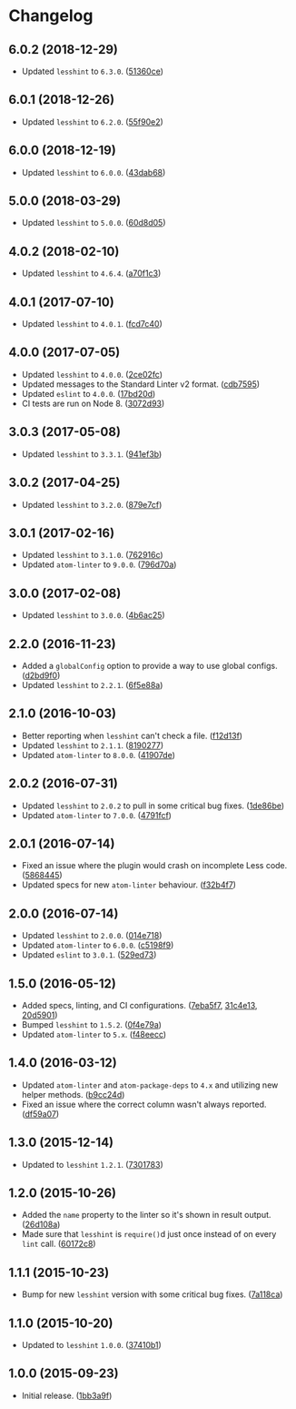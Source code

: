 # Changelog
## 6.0.2 (2018-12-29)
* Updated `lesshint` to `6.3.0`. ([51360ce](https://github.com/lesshint/atom-linter-lesshint/commit/51360ce5cd942ffb6660665e14a86d5eb63f2948))

## 6.0.1 (2018-12-26)
* Updated `lesshint` to `6.2.0`. ([55f90e2](https://github.com/lesshint/atom-linter-lesshint/commit/55f90e2761d5ec43ab01794bd359fd3ee985b151))

## 6.0.0 (2018-12-19)
* Updated `lesshint` to `6.0.0`. ([43dab68](https://github.com/lesshint/atom-linter-lesshint/commit/43dab686a191cd28792ac26efc5793da9b7f47c1))

## 5.0.0 (2018-03-29)
* Updated `lesshint` to `5.0.0`. ([60d8d05](https://github.com/lesshint/atom-linter-lesshint/commit/60d8d05c0326412a039ffd09f7f4fa5483e8fe4e))

## 4.0.2 (2018-02-10)
* Updated `lesshint` to `4.6.4`. ([a70f1c3](https://github.com/lesshint/atom-linter-lesshint/commit/a70f1c35af064f4902598f7d67371ac2814e8dfb))

## 4.0.1 (2017-07-10)
* Updated `lesshint` to `4.0.1`. ([fcd7c40](https://github.com/lesshint/atom-linter-lesshint/commit/fcd7c40018fec1b875cd1f2f6c44c66b31c847c1))

## 4.0.0 (2017-07-05)
* Updated `lesshint` to `4.0.0`. ([2ce02fc](https://github.com/lesshint/atom-linter-lesshint/commit/2ce02fc3a5fbab05d4cfe708eca138aa6b2c80f3))
* Updated messages to the Standard Linter v2 format. ([cdb7595](https://github.com/lesshint/atom-linter-lesshint/commit/cdb7595fcfeb6f325cd231e519f68bada2389cec))
* Updated `eslint` to `4.0.0`. ([17bd20d](https://github.com/lesshint/atom-linter-lesshint/commit/17bd20dbfa5b96d62ed7686cdd109058dca0b63a))
* CI tests are run on Node 8. ([3072d93](https://github.com/lesshint/atom-linter-lesshint/commit/3072d93b8483879e61f9668c76f719a0a402bf65))

## 3.0.3 (2017-05-08)
* Updated `lesshint` to `3.3.1`. ([941ef3b](https://github.com/lesshint/atom-linter-lesshint/commit/941ef3be77f6aab47fb596b10a2996dbf8c4c9df))

## 3.0.2 (2017-04-25)
* Updated `lesshint` to `3.2.0`. ([879e7cf](https://github.com/lesshint/atom-linter-lesshint/commit/879e7cf9b91121822c35a0afe46851994bca603a))

## 3.0.1 (2017-02-16)
* Updated `lesshint` to `3.1.0`. ([762916c](https://github.com/lesshint/atom-linter-lesshint/commit/762916c337c91cb9758db16e5686d4d7124ad487))
* Updated `atom-linter` to `9.0.0`. ([796d70a](https://github.com/lesshint/atom-linter-lesshint/commit/796d70ac06aa64e366cc2bf56db718a8f7014fa1))

## 3.0.0 (2017-02-08)
* Updated `lesshint` to `3.0.0`. ([4b6ac25](https://github.com/lesshint/atom-linter-lesshint/commit/4b6ac25bb8cd27283167741cbc7feb6c16c0fc67))

## 2.2.0 (2016-11-23)
* Added a `globalConfig` option to provide a way to use global configs. ([d2bd9f0](https://github.com/lesshint/atom-linter-lesshint/commit/d2bd9f074144b9ff7735d012b5235251e1e7c729))
* Updated `lesshint` to `2.2.1`. ([6f5e88a](https://github.com/lesshint/atom-linter-lesshint/commit/6f5e88a60755965df5ede35fb8476154e8bfcd95))

## 2.1.0 (2016-10-03)
* Better reporting when `lesshint` can't check a file. ([f12d13f](https://github.com/lesshint/atom-linter-lesshint/commit/f12d13f6c178a760a6b9ed3dfa4f1eb81b5a92a2))
* Updated `lesshint` to `2.1.1`. ([8190277](https://github.com/lesshint/atom-linter-lesshint/commit/81902772585285073ffff1197ff8a4c44ce31207))
* Updated `atom-linter` to `8.0.0`. ([41907de](https://github.com/lesshint/atom-linter-lesshint/commit/41907de94f681965a5884fb348830937aa3441de))

## 2.0.2 (2016-07-31)
* Updated `lesshint` to `2.0.2` to pull in some critical bug fixes. ([1de86be](https://github.com/lesshint/atom-linter-lesshint/commit/1de86beb19f7c1cacb625b0a97dbba09903d62de))
* Updated `atom-linter` to `7.0.0`. ([4791fcf](https://github.com/lesshint/atom-linter-lesshint/commit/4791fcf9f39ce51e8212219a9874d3220d69fbce))

## 2.0.1 (2016-07-14)
* Fixed an issue where the plugin would crash on incomplete Less code. ([5868445](https://github.com/lesshint/atom-linter-lesshint/commit/586844511796d87cd0bab25382050fec945c770b))
* Updated specs for new `atom-linter` behaviour. ([f32b4f7](https://github.com/lesshint/atom-linter-lesshint/commit/f32b4f725b6ea472e3901696c5123428c697d9e6))

## 2.0.0 (2016-07-14)
* Updated `lesshint` to `2.0.0`. ([014e718](https://github.com/lesshint/atom-linter-lesshint/commit/014e7189628bd2cd6f78dbe79992a65f381723cb))
* Updated `atom-linter` to `6.0.0`. ([c5198f9](https://github.com/lesshint/atom-linter-lesshint/commit/c5198f9f196018189565c982eee01c955337d88c))
* Updated `eslint` to `3.0.1`. ([529ed73](https://github.com/lesshint/atom-linter-lesshint/commit/529ed7323d1b28f78fb832cce5adaaaecde84ae9))

## 1.5.0 (2016-05-12)
* Added specs, linting, and CI configurations. ([7eba5f7](https://github.com/lesshint/atom-linter-lesshint/commit/7eba5f7a634dbe94c3f28be25ea2c8522dcc8b03), [31c4e13](https://github.com/lesshint/atom-linter-lesshint/commit/31c4e1331d4f4bc5089cfea7190dfb5ca8dc6e39), [20d5901](https://github.com/lesshint/atom-linter-lesshint/commit/20d5901c023296c3820c3afedae00305f125679e))
* Bumped `lesshint` to `1.5.2`. ([0f4e79a](https://github.com/lesshint/atom-linter-lesshint/commit/0f4e79a7a4b7b649b023a690a457543a9d952532))
* Updated `atom-linter` to `5.x`. ([f48eecc](https://github.com/lesshint/atom-linter-lesshint/commit/f48eeccb955b3f6744648b5d9daba5fb20faec8c))

## 1.4.0 (2016-03-12)
* Updated `atom-linter` and `atom-package-deps` to `4.x` and utilizing new helper methods. ([b9cc24d](https://github.com/lesshint/atom-linter-lesshint/commit/b9cc24deedf5893571772fa169255cf4379a2cad))
* Fixed an issue where the correct column wasn't always reported. ([df59a07](https://github.com/lesshint/atom-linter-lesshint/commit/df59a0798e908d534fb91a8db6c8d60bca7e853a))

## 1.3.0 (2015-12-14)
* Updated to `lesshint` `1.2.1`. ([7301783](https://github.com/lesshint/atom-linter-lesshint/commit/73017834b87e8c52aab7d7309ef7b640554505b3))

## 1.2.0 (2015-10-26)
* Added the `name` property to the linter so it's shown in result output. ([26d108a](https://github.com/lesshint/atom-linter-lesshint/commit/26d108a9a0d4ddc0caba7d3196b6dafefb5b1b0b))
* Made sure that `lesshint` is `require()`d just once instead of on every `lint` call. ([60172c8](https://github.com/lesshint/atom-linter-lesshint/commit/60172c8478bf6e668f9acd8040bb3ce0ca1ea1e1))

## 1.1.1 (2015-10-23)
* Bump for new `lesshint` version with some critical bug fixes. ([7a118ca](https://github.com/lesshint/atom-linter-lesshint/commit/7a118cae32aef8fbfa321afb289b560679cab0bd))

## 1.1.0 (2015-10-20)
* Updated to `lesshint` `1.0.0`. ([37410b1](https://github.com/lesshint/atom-linter-lesshint/commit/37410b137c4f640692a811f5a8c18bbabe0532c1))

## 1.0.0 (2015-09-23)
* Initial release. ([1bb3a9f](https://github.com/lesshint/atom-linter-lesshint/commit/1bb3a9f8c8dcc79c49755500d3cf0385868b9db3))
